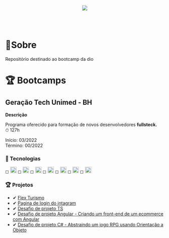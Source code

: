<h1 align="center">
    <img src="https://ik.imagekit.io/dfnyrlf8n/Banners/Banner_Dio_vz9qJanAb.png?ik-sdk-version=javascript-1.4.3&updatedAt=1654104005558">
</h1>
<br>
<br>

# 📑Sobre
Repositório destinado ao bootcamp da dio


# 🏆 Bootcamps

## Geração Tech Unimed - BH
  **Descrição**

Programa oferecido para formação de novos desenvolvedores **fullsteck.**<br>
⏱ 127h<br>

Início: 03/2022<br>
Término: 00/2022

### 🚀 Tecnologias

◻ <img src='https://ik.imagekit.io/dfnyrlf8n/icones/html_zNLzLOtYS.svg?ik-sdk-version=javascript-1.4.3&updatedAt=1656792005481' width='20'>
◻ <img src='https://ik.imagekit.io/dfnyrlf8n/icones/css_KQZcpEPaS.svg?ik-sdk-version=javascript-1.4.3&updatedAt=1656792005275' width='20'>
◻ <img src='https://ik.imagekit.io/dfnyrlf8n/icones/Js_3cqVr4C5n.svg?ik-sdk-version=javascript-1.4.3&updatedAt=1656792005076' width='20'>
◻ <img src='https://ik.imagekit.io/dfnyrlf8n/icones/Ts_pcEFT2ikj.svg?ik-sdk-version=javascript-1.4.3&updatedAt=1656792005469' width='20'>
◻ <img src='https://ik.imagekit.io/dfnyrlf8n/icones/angular_BhCvCXtCN?ik-sdk-version=javascript-1.4.3&updatedAt=1656791545712' width='20'>
◻ <img src='https://ik.imagekit.io/dfnyrlf8n/icones/dotnet_XFUViM0ZA.png?ik-sdk-version=javascript-1.4.3&updatedAt=1656794940526' width='20'>
◻ <img src='https://ik.imagekit.io/dfnyrlf8n/icones/mysql_Ng-vWftYp.png?ik-sdk-version=javascript-1.4.3&updatedAt=1656794940412' width='20'>
### 🏆 Projetos
 * ✔ [Flex Turismo](https://github.com/rafael-ds/bootcamp_dio/tree/main/Geracao_tech_unimed-BH/Modulo%202/3-Posicionando%20elementos%20com%20flexbox%20em%20css)
 * ✔ [Pagina de login do intagram](https://github.com/rafael-ds/bootcamp_dio/tree/main/Geracao_tech_unimed-BH/Modulo%202/4-Recriando%20a%20pagina%20do%20instagram)
 * ✔ [Desafio de projeto TS](https://github.com/rafael-ds/bootcamp_dio/tree/main/Geracao_tech_unimed-BH/Modulo%203%20-%20Conhecendo%20o%20JavaScript/8-pratica-introducao-ao-typescript/1-desafio-de-projeto)
 * ✔ [Desafio de projeto Angular - Criando um front-end de um ecommerce com Angular](https://github.com/rafael-ds/bootcamp_dio/tree/main/Geracao_tech_unimed-BH/Modulo-4-Web-com-Angular/projeto_ecommerce/gamerplay)
 * ✔ [Desafio de projeto C# - Abstraindo um jogo RPG usando Orientação a Objeto](https://github.com/rafael-ds/bootcamp_dio/tree/main/Geracao_tech_unimed-BH/modulo-6-Ecossistema_NET_com_C%23/Projeto_dotNet/abstraindo_rpg_com_csharp/SaintSeiya)

